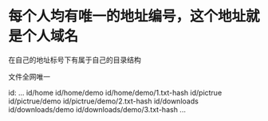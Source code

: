 # 每个人均有唯一的地址编号，这个地址就是个人域名

在自己的地址标号下有属于自己的目录结构

文件全网唯一

id: ...
id/home
id/home/demo
id/home/demo/1.txt-hash
id/pictrue
id/pictrue/demo
id/pictrue/demo/2.txt-hash
id/downloads
id/downloads/demo
id/downloads/demo/3.txt-hash
...
